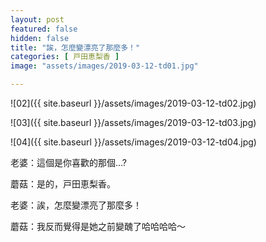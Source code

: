 ```yaml
---
layout: post
featured: false
hidden: false
title: "誒，怎麼變漂亮了那麼多！"
categories: [ 戸田恵梨香 ]
image: "assets/images/2019-03-12-td01.jpg"

---
```

![02]({{ site.baseurl }}/assets/images/2019-03-12-td02.jpg)

![03]({{ site.baseurl }}/assets/images/2019-03-12-td03.jpg)

![04]({{ site.baseurl }}/assets/images/2019-03-12-td04.jpg)

老婆：這個是你喜歡的那個...?

蘑菇：是的，戸田恵梨香。

老婆：誒，怎麼變漂亮了那麼多！

蘑菇：我反而覺得是她之前變醜了哈哈哈哈～
